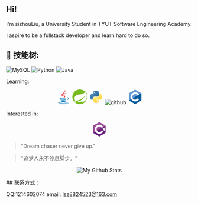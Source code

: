 ## Hi!

I'm sizhouLiu, a University Student in TYUT Software Engineering Academy.

I aspire to be a fullstack developer and learn hard to do so.
## 💪 技能树:

![MySQL](https://img.shields.io/badge/mysql-%2300f.svg?style=flat-square&logo=mysql&logoColor=white)
![Python](https://img.shields.io/badge/-Python-pink?style=flat-square&logo=Python)
![Java](https://img.shields.io/badge/-java-yellow?style=flat-square&logo=java)

Learning:

<p align="center">
    <img src="https://raw.githubusercontent.com/devicons/devicon/master/icons/java/java-original.svg" alt="Java" width="40" height="40"/>
    <img src="https://raw.githubusercontent.com/devicons/devicon/master/icons/spring/spring-original.svg" alt="Spring" width="40" height="40"/>
    <img src="https://raw.githubusercontent.com/devicons/devicon/master/icons/python/python-original.svg" alt="python" width="40" height="40"/>
    <img alt="github" src="https://i.giphy.com/media/KzJkzjggfGN5Py6nkT/200.webp" width="100" title="github">
    <img src="https://raw.githubusercontent.com/devicons/devicon/1119b9f84c0290e0f0b38982099a2bd027a48bf1/icons/c/c-original.svg" alt="C" width="40" height="40">
</p>

Interested in:
<p align="center">
    <img src="https://raw.githubusercontent.com/devicons/devicon/master/icons/csharp/csharp-original.svg" alt="C#" width="40" height="40"/>
</p>


> "Dream chaser never give up."

> "追梦人永不停息脚步。"

<p align="center">

<img align="center" alt="My Github Stats" src="https://github-readme-stats.vercel.app/api?username=ErickRen2023&count_private=true&show_icons=true&include_all_commits=true&show_owner=true&theme=material-palenight"/>

</p>
## 联系方式：

QQ:1214602074
email: lsz8824523@163.com
